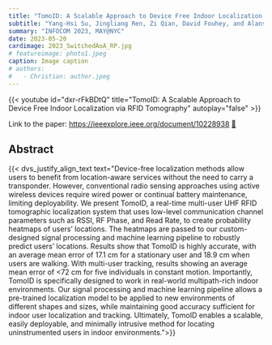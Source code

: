 ```yaml
---
title: "TomoID: A Scalable Approach to Device Free Indoor Localization via RFID Tomography"
subtitle: "Yang-Hsi Su, Jingliang Ren, Zi Qian, David Fouhey, and Alanson Sample"
summary: "INFOCOM 2023, MAY@NYC"
date: 2023-05-20
cardimage: 2023_SwitchedAoA_RP.jpg
# featureimage: photo1.jpeg
caption: Image caption
# authors:
#   - Christian: author.jpeg
---
```


{{< youtube id="dxr-rFkBDtQ" title="TomoID: A Scalable Approach to Device Free Indoor Localization via RFID Tomography" autoplay="false" >}}

Link to the paper: https://ieeexplore.ieee.org/document/10228938 [:page_facing_up:](https://theisclab.com/docs/2023_INFOCOM_TomoID_SU.pdf)

## Abstract
{{< dvs_justify_align_text text="Device-free localization methods allow users to benefit from location-aware services without the need to carry a transponder. However, conventional radio sensing approaches using active wireless devices require wired power or continual battery maintenance, limiting deployability. We present TomoID, a real-time multi-user UHF RFID tomographic localization system that uses low-level communication channel parameters such as RSSI, RF Phase, and Read Rate, to create probability heatmaps of users’ locations. The heatmaps are passed to our custom-designed signal processing and machine learning pipeline to robustly predict users’ locations. Results show that TomoID is highly accurate, with an average mean error of 17.1 cm for a stationary user and 18.9 cm when users are walking. With multi-user tracking, results showing an average mean error of <72 cm for five individuals in constant motion. Importantly, TomoID is specifically designed to work in real-world multipath-rich indoor environments. Our signal processing and machine learning pipeline allows a pre-trained localization model to be applied to new environments of different shapes and sizes, while maintaining good accuracy sufficient for indoor user localization and tracking. Ultimately, TomoID enables a scalable, easily deployable, and minimally intrusive method for locating uninstrumented users in indoor environments.">}}